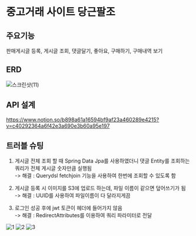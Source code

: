 # 중고거래 사이트 당근팔조

## 주요기능
판매게시글 등록, 게시글 조회, 댓글달기, 좋아요, 구매하기, 구매내역 보기

## ERD
![스크린샷(11)](https://user-images.githubusercontent.com/95980876/213648476-9380cb80-ee59-40e7-a66c-c0c8f28025cb.png)


## API 설계
https://www.notion.so/b898a61a16594bf9af23a460289e4215?v=c40292364a6f42e3a690e3b60a95e197

## 트러블 슈팅
1. 게시글 전체 조회 할 때 Spring Data Jpa를 사용하였더니 댓글 Entity를 조회하는 쿼리가 전체 게시글 숫자만큼 실행됨<br>
  -> 해결 : Querydsl fetchjoin 기능을 사용하여 한번에 조회할 수 있도록 함

2. 게시글 등록 시 이미지를 S3에 업로드 하는데, 파일 이름이 같으면 덮어쓰기가 됨<br>
  -> 해결 : UUID를 사용하여 파일이름이 다 달라지게끔 

3. 로그인 성공 후에 jwt 토큰이 헤더에 들어가지 않음<br>
-> 해결 : RedirectAttributes를 이용하여 쿼리 파라미터로 전달

![1](https://user-images.githubusercontent.com/116478121/214867731-0273ffd2-bb3c-4cf7-934e-62c5c561c363.png)
![2](https://user-images.githubusercontent.com/116478121/214867738-8c597531-de9d-43a1-b237-4080c7a0c92f.png)
![3](https://user-images.githubusercontent.com/116478121/214867746-a2045217-ec3e-4156-b34a-c93fcfd00af5.png)
